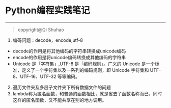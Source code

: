 # Python编程实践笔记
---
> copyright@Qi Shuhao
1. 编码问题：decode，encode,utf-8
  * decode的作用是将其他编码的字符串转换成unicode编码
  * encode的作用是将unicode编码转换成其他编码的字符串
  * Unicode 是「字符集」,UTF-8 是「编码规则」。广义的 Unicode 是一个标准，定义了一个字符集以及一系列的编码规则，即 Unicode 字符集和 UTF-8、UTF-16、UTF-32 等等编码。
2. 遍历文件夹及多层子文件夹下所有数据文件的问题
3. lambda称为匿名函数，和普通的函数相比，就是省去了函数名称而已，同时这样的匿名函数，又不能共享在别的地方调用。
